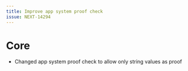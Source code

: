 ```yaml
---
title: Improve app system proof check
issue: NEXT-14294
---
```

# Core
* Changed app system proof check to allow only string values as proof
